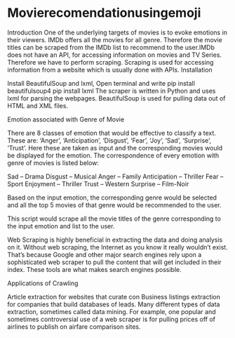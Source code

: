 # Movierecomendationusingemoji

Introduction One of the underlying targets of movies is to evoke emotions in their viewers. IMDb offers all the movies for all genre. Therefore the movie titles can be scraped from the IMDb list to recommend to the user.IMDb does not have an API, for accessing information on movies and TV Series. Therefore we have to perform scraping. Scraping is used for accessing information from a website which is usually done with APIs.
Installation

Install BeautifulSoup and lxml,
Open terminal and write
pip install beautifulsoup4
pip install lxml
The scraper is written in Python and uses lxml for parsing the webpages. BeautifulSoup is used for pulling data out of HTML and XML files.

Emotion associated with Genre of Movie

There are 8 classes of emotion that would be effective to classify a text. These are: ‘Anger’, ‘Anticipation’, ‘Disgust’, ‘Fear’, ‘Joy’, ‘Sad’, ‘Surprise’, ‘Trust’. Here these are taken as input and the corresponding movies would be displayed for the emotion.
The correspondence of every emotion with genre of movies is listed below:

Sad – Drama
Disgust – Musical
Anger – Family
Anticipation – Thriller
Fear – Sport
Enjoyment – Thriller
Trust – Western
Surprise – Film-Noir

Based on the input emotion, the corresponding genre would be selected and all the top 5 movies of that genre would be recommended to the user.

This script would scrape all the movie titles of the genre corresponding to the input emotion and list to the user.

Web Scraping is highly beneficial in extracting the data and doing analysis on it. Without web scraping, the Internet as you know it really wouldn’t exist. That’s because Google and other major search engines rely upon a sophisticated web scraper to pull the content that will get included in their index. These tools are what makes search engines possible.

Applications of Crawling

Article extraction for websites that curate con
Business listings extraction for companies that build databases of leads.
Many different types of data extraction, sometimes called data mining. For example, one popular and sometimes controversial use of a web scraper is for pulling prices off of airlines to publish on airfare comparison sites.
